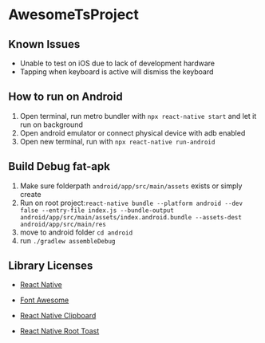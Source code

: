 # AwesomeTsProject

## Known Issues

- Unable to test on iOS due to lack of development hardware
- Tapping when keyboard is active will dismiss the keyboard

## How to run on Android

1. Open terminal, run metro bundler with `npx react-native start` and let it run on background
1. Open android emulator or connect physical device with adb enabled
1. Open new terminal, run with `npx react-native run-android`

## Build Debug fat-apk

1. Make sure folderpath  `android/app/src/main/assets` exists or simply create
1. Run on root project:`react-native bundle --platform android --dev false --entry-file index.js --bundle-output android/app/src/main/assets/index.android.bundle --assets-dest android/app/src/main/res`
1. move to android folder `cd android`
1. run `./gradlew assembleDebug`

## Library Licenses

- [React Native](https://github.com/facebook/react-native/blob/0.66-stable/LICENSE)

- [Font Awesome](https://github.com/FortAwesome/react-native-fontawesome/blob/master/LICENSE.txt)

- [React Native Clipboard](https://github.com/react-native-clipboard/clipboard/blob/master/LICENSE)

- [React Native Root Toast](https://github.com/magicismight/react-native-root-toast/blob/master/LICENSE.txt)